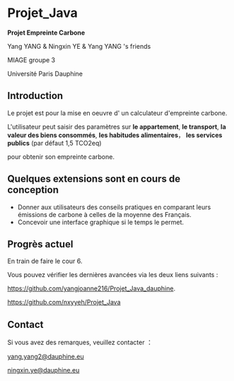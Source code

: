 # Projet_Java
**Projet Empreinte Carbone**

Yang YANG & Ningxin YE & Yang YANG 's friends

MIAGE groupe 3

Université Paris Dauphine

## Introduction
Le projet est pour la mise en oeuvre d' un calculateur d'empreinte carbone.

L'utilisateur peut saisir des paramètres sur **le appartement**, **le transport**, **la valeur des biens consommés**, **les habitudes alimentaires**， **les services publics** (par défaut 1,5 TCO2eq) 

pour obtenir son empreinte carbone.

## Quelques extensions sont en cours de conception

* Donner aux utilisateurs des conseils pratiques en comparant leurs émissions de carbone à celles de la moyenne des Français. 
* Concevoir une interface graphique si le temps le permet.

## Progrès actuel
En train de faire le cour 6.

Vous pouvez vérifier les dernières avancées via les deux liens suivants : 

https://github.com/yangjoanne216/Projet_Java_dauphine.

https://github.com/nxyyeh/Projet_Java

## Contact 
Si vous avez des remarques, veuillez contacter ：

yang.yang2@dauphine.eu

ningxin.ye@dauphine.eu
